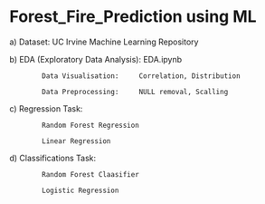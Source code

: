 # Forest_Fire_Prediction using ML


a) Dataset:  UC Irvine Machine Learning Repository

b) EDA (Exploratory Data Analysis):  EDA.ipynb

            Data Visualisation:     Correlation, Distribution 
            
            Data Preprocessing:     NULL removal, Scalling 

c) Regression Task: 

            Random Forest Regression
            
            Linear Regression
            
d) Classifications Task: 

            Random Forest Claasifier
            
            Logistic Regression
            
            
            

